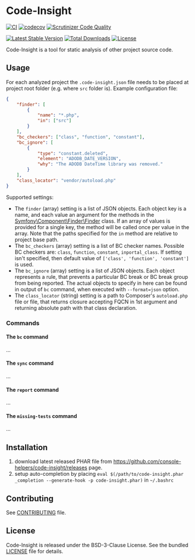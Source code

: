 # Code-Insight

[![CI](https://github.com/console-helpers/code-insight/workflows/CI/badge.svg)](https://github.com/console-helpers/code-insight/actions?query=workflow%3ACI)
[![codecov](https://codecov.io/gh/console-helpers/code-insight/branch/master/graph/badge.svg)](https://codecov.io/gh/console-helpers/code-insight)
[![Scrutinizer Code Quality](https://scrutinizer-ci.com/g/console-helpers/code-insight/badges/quality-score.png?b=master)](https://scrutinizer-ci.com/g/console-helpers/code-insight/?branch=master)


[![Latest Stable Version](https://poser.pugx.org/console-helpers/code-insight/v/stable)](https://packagist.org/packages/console-helpers/code-insight)
[![Total Downloads](https://poser.pugx.org/console-helpers/code-insight/downloads)](https://packagist.org/packages/console-helpers/code-insight)
[![License](https://poser.pugx.org/console-helpers/code-insight/license)](https://packagist.org/packages/console-helpers/code-insight)

Code-Insight is a tool for static analysis of other project source code.

## Usage

For each analyzed project the `.code-insight.json` file needs to be placed at project root folder (e.g. where `src` folder is). Example configuration file:

```json
{
    "finder": [
        {
            "name": "*.php",
            "in": ["src"]
        }
    ],
    "bc_checkers": ["class", "function", "constant"],
    "bc_ignore": [
        {
            "type": "constant.deleted",
            "element": "ADODB_DATE_VERSION",
            "why": "The ADODB DateTime library was removed."
        }
    ],
    "class_locator": "vendor/autoload.php"
}
```

Supported settings:

* The `finder` (array) setting is a list of JSON objects. Each object key is a name, and each value an argument for the methods in the [Symfony\\Component\\Finder\\Finder](https://github.com/symfony/finder/blob/master/Finder.php) class. If an array of values is provided for a single key, the method will be called once per value in the array. Note that the paths specified for the `in` method are relative to project base path.
* The `bc_checkers` (array) setting is a list of BC checker names. Possible BC checkers are: `class`, `function`, `constant`, `inportal_class`. If setting isn't specified, then default value of `['class', 'function', 'constant']` is used.
* The `bc_ignore` (array) setting is a list of JSON objects. Each object represents a rule, that prevents a particular BC break or BC break group from being reported. The actual objects to specify in here can be found in output of `bc` command, when executed with `--format=json` option.
* The `class_locator` (string) setting is a path to Composer's `autoload.php` file or file, that returns closure accepting FQCN in 1st argument and returning absolute path with that class declaration.

### Commands

#### The `bc` command

...

#### The `sync` command

...

#### The `report` command

...

#### The `missing-tests` command

...

## Installation

1. download latest released PHAR file from https://github.com/console-helpers/code-insight/releases page.
2. setup auto-completion by placing `eval $(/path/to/code-insight.phar _completion --generate-hook -p code-insight.phar)` in `~/.bashrc`

## Contributing

See [CONTRIBUTING](CONTRIBUTING.md) file.

## License

Code-Insight is released under the BSD-3-Clause License. See the bundled [LICENSE](LICENSE) file for details.
